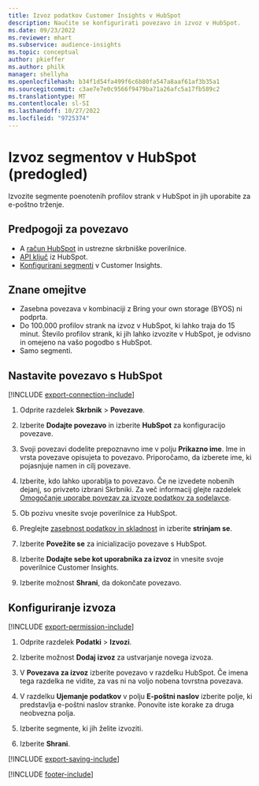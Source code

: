 ```yaml
---
title: Izvoz podatkov Customer Insights v HubSpot
description: Naučite se konfigurirati povezavo in izvoz v HubSpot.
ms.date: 09/23/2022
ms.reviewer: mhart
ms.subservice: audience-insights
ms.topic: conceptual
author: pkieffer
ms.author: philk
manager: shellyha
ms.openlocfilehash: b34f1d54fa499f6c6b80fa547a8aaf61af3b35a1
ms.sourcegitcommit: c3ae7e7e0c9566f9479ba71a26afc5a17fb589c2
ms.translationtype: MT
ms.contentlocale: sl-SI
ms.lasthandoff: 10/27/2022
ms.locfileid: "9725374"
---
```

# <a name="export-segments-to-hubspot-preview"></a>Izvoz segmentov v HubSpot (predogled)

Izvozite segmente poenotenih profilov strank v HubSpot in jih uporabite za e-poštno trženje.

## <a name="prerequisites-for-a-connection"></a>Predpogoji za povezavo

- A [račun HubSpot](https://www.hubspot.com/) in ustrezne skrbniške poverilnice.
- [API ključ](https://knowledge.hubspot.com/Integrations/How-do-I-get-my-HubSpot-API-key) iz HubSpot.
- [Konfigurirani segmenti](segments.md) v Customer Insights.

## <a name="known-limitations"></a>Znane omejitve

- Zasebna povezava v kombinaciji z Bring your own storage (BYOS) ni podprta.
- Do 100.000 profilov strank na izvoz v HubSpot, ki lahko traja do 15 minut. Število profilov strank, ki jih lahko izvozite v HubSpot, je odvisno in omejeno na vašo pogodbo s HubSpot.
- Samo segmenti.

## <a name="set-up-connection-to-hubspot"></a>Nastavite povezavo s HubSpot

[!INCLUDE [export-connection-include](includes/export-connection-admn.md)]

1. Odprite razdelek **Skrbnik** > **Povezave**.

1. Izberite **Dodajte povezavo** in izberite **HubSpot** za konfiguracijo povezave.

1. Svoji povezavi dodelite prepoznavno ime v polju **Prikazno ime**. Ime in vrsta povezave opisujeta to povezavo. Priporočamo, da izberete ime, ki pojasnjuje namen in cilj povezave.

1. Izberite, kdo lahko uporablja to povezavo. Če ne izvedete nobenih dejanj, so privzeto izbrani Skrbniki. Za več informacij glejte razdelek [Omogočanje uporabe povezav za izvoze podatkov za sodelavce](connections.md#allow-contributors-to-use-a-connection-for-exports).

1. Ob pozivu vnesite svoje poverilnice za HubSpot.

1. Preglejte [zasebnost podatkov in skladnost](connections.md#data-privacy-and-compliance) in izberite **strinjam se**.

1. Izberite **Povežite se** za inicializacijo povezave s HubSpot.

1. Izberite **Dodajte sebe kot uporabnika za izvoz** in vnesite svoje poverilnice Customer Insights.

1. Izberite možnost **Shrani**, da dokončate povezavo.

## <a name="configure-an-export"></a>Konfiguriranje izvoza

[!INCLUDE [export-permission-include](includes/export-permission.md)]

1. Odprite razdelek **Podatki** > **Izvozi**.

1. Izberite možnost **Dodaj izvoz** za ustvarjanje novega izvoza.

1. V **Povezava za izvoz** izberite povezavo v razdelku HubSpot. Če imena tega razdelka ne vidite, za vas ni na voljo nobena tovrstna povezava.

1. V razdelku **Ujemanje podatkov** v polju **E-poštni naslov** izberite polje, ki predstavlja e-poštni naslov stranke. Ponovite iste korake za druga neobvezna polja.

1. Izberite segmente, ki jih želite izvoziti.

1. Izberite **Shrani**.

[!INCLUDE [export-saving-include](includes/export-saving.md)]

[!INCLUDE [footer-include](includes/footer-banner.md)]
